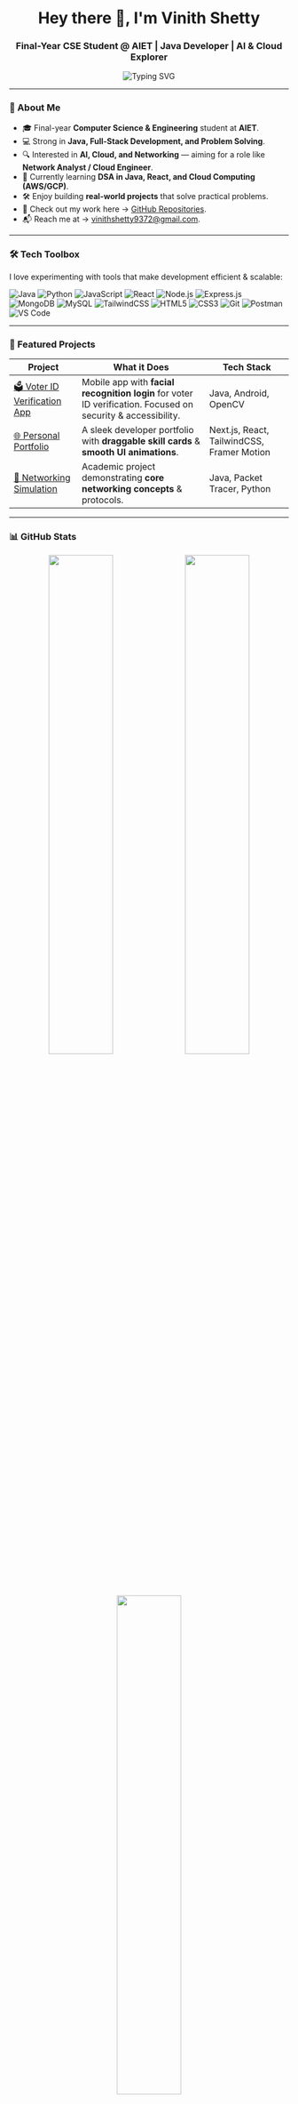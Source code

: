 <h1 align="center">Hey there 👋, I'm Vinith Shetty</h1>
<h3 align="center">Final-Year CSE Student @ AIET | Java Developer | AI & Cloud Explorer</h3>

<p align="center">
  <img src="https://readme-typing-svg.herokuapp.com?font=JetBrains+Mono&size=22&pause=1000&color=00C2FF&center=true&vCenter=true&width=700&lines=Full-Stack+Developer+%7C+Java+Enthusiast;Exploring+AI+%26+Cloud+☁️;Passionate+about+Networking+%26+System+Design;Always+Learning+%2B+Building+🚀" alt="Typing SVG" />
</p>

---

### 🚀 About Me  

- 🎓 Final-year **Computer Science & Engineering** student at **AIET**.  
- 💻 Strong in **Java, Full-Stack Development, and Problem Solving**.  
- 🔍 Interested in **AI, Cloud, and Networking** — aiming for a role like **Network Analyst / Cloud Engineer**.  
- 🌱 Currently learning **DSA in Java, React, and Cloud Computing (AWS/GCP)**.  
- 🛠️ Enjoy building **real-world projects** that solve practical problems.  
- 📂 Check out my work here → [GitHub Repositories](https://github.com/vinithshetty9372?tab=repositories).  
- 📬 Reach me at → [vinithshetty9372@gmail.com](mailto:vinithshetty9372@gmail.com).  

---

### 🛠️ Tech Toolbox  

I love experimenting with tools that make development efficient & scalable:

![Java](https://img.shields.io/badge/Java-%23ED8B00.svg?style=flat&logo=openjdk&logoColor=white)
![Python](https://img.shields.io/badge/Python-3776AB?style=flat&logo=python&logoColor=white)
![JavaScript](https://img.shields.io/badge/JavaScript-F7DF1E?style=flat&logo=javascript&logoColor=black)
![React](https://img.shields.io/badge/React-20232a?style=flat&logo=react&logoColor=61DAFB)
![Node.js](https://img.shields.io/badge/Node.js-339933?style=flat&logo=node.js&logoColor=white)
![Express.js](https://img.shields.io/badge/Express.js-000000?style=flat&logo=express&logoColor=white)
![MongoDB](https://img.shields.io/badge/MongoDB-47A248?style=flat&logo=mongodb&logoColor=white)
![MySQL](https://img.shields.io/badge/MySQL-4479A1?style=flat&logo=mysql&logoColor=white)
![TailwindCSS](https://img.shields.io/badge/Tailwind_CSS-38B2AC?style=flat&logo=tailwind-css&logoColor=white)
![HTML5](https://img.shields.io/badge/HTML5-E34F26?style=flat&logo=html5&logoColor=white)
![CSS3](https://img.shields.io/badge/CSS3-1572B6?style=flat&logo=css3&logoColor=white)
![Git](https://img.shields.io/badge/Git-F05032?style=flat&logo=git&logoColor=white)
![Postman](https://img.shields.io/badge/Postman-FF6C37?style=flat&logo=postman&logoColor=white)
![VS Code](https://img.shields.io/badge/VS%20Code-007ACC?style=flat&logo=visual-studio-code&logoColor=white)

---

### 📌 Featured Projects  

| Project | What it Does | Tech Stack |
|---------|--------------|------------|
| [🗳️ Voter ID Verification App](https://github.com/vinithshetty9372) | Mobile app with **facial recognition login** for voter ID verification. Focused on security & accessibility. | Java, Android, OpenCV |
| [🌐 Personal Portfolio](https://github.com/vinithshetty9372) | A sleek developer portfolio with **draggable skill cards** & **smooth UI animations**. | Next.js, React, TailwindCSS, Framer Motion |
| [🔌 Networking Simulation](https://github.com/vinithshetty9372) | Academic project demonstrating **core networking concepts** & protocols. | Java, Packet Tracer, Python |

---

### 📊 GitHub Stats

<p align="center">
  <img src="https://github-readme-stats.vercel.app/api?username=vinithshetty9372&show_icons=true&theme=tokyonight" width="48%" />
  <img src="https://streak-stats.demolab.com?user=vinithshetty9372&theme=tokyonight" width="48%" />
  <img src="https://github-readme-stats.vercel.app/api/top-langs/?username=vinithshetty9372&layout=compact&theme=tokyonight" width="48%" />
</p>

---

### 🌐 Connect with Me  

[![LinkedIn](https://img.shields.io/badge/LinkedIn-0A66C2?style=flat&logo=linkedin&logoColor=white)](https://www.linkedin.com/in/vinith-shetty-0a4307280)  
[![GitHub](https://img.shields.io/badge/GitHub-181717?style=flat&logo=github&logoColor=white)](https://github.com/vinithshetty9372)  
[![Email](https://img.shields.io/badge/Email-D14836?style=flat&logo=gmail&logoColor=white)](mailto:vinithshetty9372@gmail.com)  

---

✨ *“Code is like art — the cleaner it is, the louder it speaks.”*  
